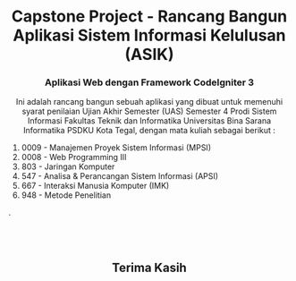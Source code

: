 <h1 align="center">Capstone Project - Rancang Bangun Aplikasi Sistem Informasi Kelulusan (ASIK)</h1>
<h3 align="center">Aplikasi Web dengan Framework CodeIgniter 3</h3>

<p align='center'>Ini adalah rancang bangun sebuah aplikasi yang dibuat untuk memenuhi syarat penilaian Ujian Akhir Semester (UAS) Semester 4 Prodi Sistem Informasi Fakultas Teknik dan Informatika Universitas Bina Sarana Informatika PSDKU Kota Tegal, dengan mata kuliah sebagai berikut :

1. 0009 - Manajemen Proyek Sistem Informasi (MPSI) 
2. 0008 - Web Programming III
3. 803 - Jaringan Komputer
5. 547 - Analisa & Perancangan Sistem Informasi (APSI)
6. 667 - Interaksi Manusia Komputer (IMK)
7. 948 - Metode Penelitian

.</p>

<br>
<br>
<h2 align='center'>Terima Kasih</h2>
